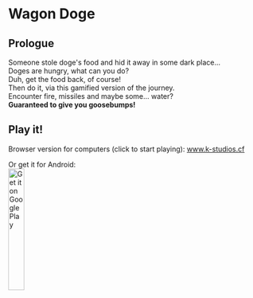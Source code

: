 # Wagon Doge  
## Prologue  
Someone stole doge's food and hid it away in some dark place...  
Doges are hungry, what can you do?  
Duh, get the food back, of course!  
Then do it, via this gamified version of the journey.  
Encounter fire, missiles and maybe some... water?  
**Guaranteed to give you goosebumps!**  
## Play it!  
Browser version for computers (click to start playing): www.k-studios.cf

Or get it for Android:  
<a href='https://play.google.com/store/apps/details?id=com.KStudios.WagonDog&pcampaignid=pcampaignidMKT-Other-global-all-co-prtnr-py-PartBadge-Mar2515-1'><img width="25%" alt='Get it on Google Play' src='https://play.google.com/intl/en_us/badges/static/images/badges/en_badge_web_generic.png'/></a>  
